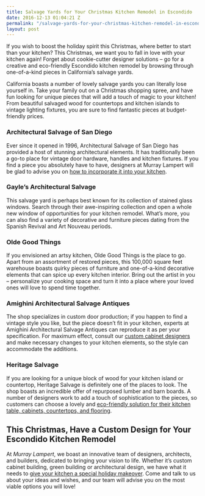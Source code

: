 ```yaml
---
title: Salvage Yards for Your Christmas Kitchen Remodel in Escondido
date: 2016-12-13 01:04:21 Z
permalink: "/salvage-yards-for-your-christmas-kitchen-remodel-in-escondido/"
layout: post
---
```


If you wish to boost the holiday spirit this Christmas, where better to start than your kitchen? This Christmas, we want you to fall in love with your kitchen again! Forget about cookie-cutter designer solutions – go for a creative and eco-friendly Escondido kitchen remodel by browsing through one-of-a-kind pieces in California’s salvage yards.

California boasts a number of lovely salvage yards you can literally lose yourself in. Take your family out on a Christmas shopping spree, and have fun looking for unique pieces that will add a touch of magic to your kitchen! From beautiful salvaged wood for countertops and kitchen islands to vintage lighting fixtures, you are sure to find fantastic pieces at budget-friendly prices.
<h3>Architectural Salvage of San Diego</h3>
Ever since it opened in 1996, Architectural Salvage of San Diego has provided a host of stunning architectural elements. It has traditionally been a go-to place for vintage door hardware, handles and kitchen fixtures. If you find a piece you absolutely have to have, designers at Murray Lampert will be glad to advise you on <a href="http://murraylampert.com/3d-architectural-rendering-services/">how to incorporate it into your kitchen</a>.
<h3>Gayle’s Architectural Salvage</h3>
This salvage yard is perhaps best known for its collection of stained glass windows. Search through their awe-inspiring collection and open a whole new window of opportunities for your kitchen remodel. What’s more, you can also find a variety of decorative and furniture pieces dating from the Spanish Revival and Art Nouveau periods.
<h3>Olde Good Things</h3>
If you envisioned an artsy kitchen, Olde Good Things is the place to go. Apart from an assortment of restored pieces, this 100,000 square feet warehouse boasts quirky pieces of furniture and one-of-a-kind decorative elements that can spice up every kitchen interior. Bring out the artist in you – personalize your cooking space and turn it into a place where your loved ones will love to spend time together.
<h3>Amighini Architectural Salvage Antiques</h3>
The shop specializes in custom door production; if you happen to find a vintage style you like, but the piece doesn’t fit in your kitchen, experts at Amighini Architectural Salvage Antiques can reproduce it as per your specification. For maximum effect, consult our <a href="http://murraylampert.com/san-diego-custom-cabinet-construction-services/">custom cabinet designers</a> and make necessary changes to your kitchen elements, so the style can accommodate the additions.
<h3>Heritage Salvage</h3>
If you are looking for a unique block of wood for your kitchen island or countertop, Heritage Salvage is definitely one of the places to look. The shop boasts an incredible offer of repurposed lumber and barn boards. A number of designers work to add a touch of sophistication to the pieces, so customers can choose a lovely and <a href="http://murraylampert.com/2016-eco-friendly-kitchen-remodeling-ideas/">eco-friendly solution for their kitchen table, cabinets, countertops, and flooring</a>.


<h2>This Christmas, Have a Custom Design for Your Escondido Kitchen Remodel</h2>
At <em>Murray Lampert</em>, we boast an innovative team of designers, architects, and builders, dedicated to bringing your vision to life. Whether it’s custom cabinet building, green building or architectural design, we have what it needs to <a href="http://murraylampert.com/san-diego-kitchen-remodeling-services/">give your kitchen a special holiday makeover</a>. Come and talk to us about your ideas and wishes, and our team will advise you on the most viable options you will love!

&nbsp;

&nbsp;

&nbsp;
